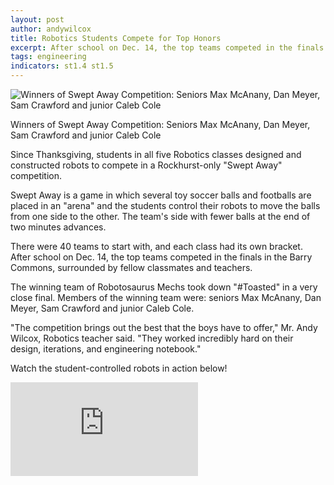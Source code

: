 ```yaml
---
layout: post
author: andywilcox
title: Robotics Students Compete for Top Honors
excerpt: After school on Dec. 14, the top teams competed in the finals in the Barry Commons, surrounded by fellow classmates and teachers.
tags: engineering
indicators: st1.4 st1.5
---
```


<div class="flex-wrapper">
  <img alt="Winners of Swept Away Competition: Seniors Max McAnany, Dan Meyer, Sam Crawford and junior Caleb Cole" src="{{site.baseurl}}/img/Swept-Away-Inside.jpg">
</div>

Winners of Swept Away Competition: Seniors Max McAnany, Dan Meyer, Sam Crawford and junior Caleb Cole
 
Since Thanksgiving, students in all five Robotics classes designed and constructed robots to compete in a Rockhurst-only "Swept Away" competition.

Swept Away is a game in which several toy soccer balls and footballs are placed in an "arena" and the students control their robots to move the balls from one side to the other. The team's side with fewer balls at the end of two minutes advances.

There were 40 teams to start with, and each class had its own bracket.  After school on Dec. 14, the top teams competed in the finals in the Barry Commons, surrounded by fellow classmates and teachers.

The winning team of Robotosaurus Mechs took down "#Toasted" in a very close final.  Members of the winning team were: seniors Max McAnany, Dan Meyer, Sam Crawford and junior Caleb Cole.

"The competition brings out the best that the boys have to offer," Mr. Andy Wilcox, Robotics teacher said.  "They worked incredibly hard on their design, iterations, and engineering notebook."

Watch the student-controlled robots in action below!

<div class='embed-container'>
  <iframe src='https://www.youtube.com/embed/uolP7nc644w' frameborder='0' allowfullscreen></iframe>
</div>
